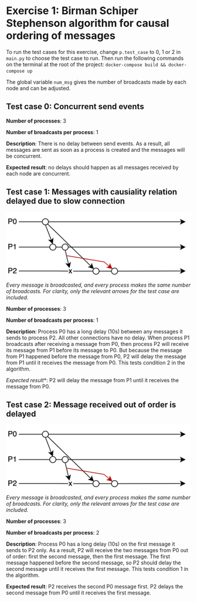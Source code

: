 # Exercise 1: Birman Schiper Stephenson algorithm for causal ordering of messages

To run the test cases for this exercise, change `p.test_case` to 0, 1 or 2 in `main.py` to choose the test case to run.
Then run the following commands on the terminal at the root of the project:
`docker-compose build && docker-compose up`

The global variable `num_msg` gives the number of broadcasts made by each node and can be adjusted.

## Test case 0: Concurrent send events
**Number of processes**: 3

**Number of broadcasts per process**: 1

**Description**:
There is no delay between send events. As a result, all messages are sent as soon as a process is created and the messages will be concurrent.

**Expected result**: no delays should happen as all messages received by each node are concurrent.

## Test case 1: Messages with causiality relation delayed due to slow connection
![Space-time diagram, test case 1](./img/space-time-test1.png)
*Every message is broadcasted, and every process makes the same number of broadcasts.
For clarity, only the relevant arrows for the test case are included.*

**Number of processes**: 3

**Number of broadcasts per process**: 1

**Description**:
Process P0 has a long delay (10s) between any messages it sends to process P2. All other connections have no delay.
When process P1 broadcasts after receiving a message from P0, then process P2 will receive its message from P1 before its message to P0. But because the message from P1 happened before the message from P0, P2 will delay the message from P1 until it receives the message from P0. This tests condition 2 in the algorithm.

*Expected result**: P2 will delay the message from P1 until it receives the message from P0.


## Test case 2: Message received out of order is delayed
![Space-time diagram, test case 2](./img/space-time-test1.png)
*Every message is broadcasted, and every process makes the same number of broadcasts.
For clarity, only the relevant arrows for the test case are included.*

**Number of processes**: 3

**Number of broadcasts per process**: 2

**Description**:
Process P0 has a long delay (10s) on the first message it sends to P2 only. As a result, P2 will receive the two messages from P0 out of order: first the second message, then the first message.
The first message happened before the second message, so P2 should delay the second message until it receives the first message. This tests condition 1 in the algorithm.

**Expected result**: P2 receives the second P0 message first. P2 delays the second message from P0 until it receives the first message.
